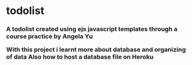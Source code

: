 # todolist
<h3>A todolist created using ejs javascript templates through a course practice by Angela Yu</p>
With this project i learnt more about database and organizing of data
Also how to host a database file on Heroku
